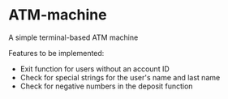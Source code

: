 # ATM-machine
A simple terminal-based ATM machine

Features to be implemented:
- Exit function for users without an account ID
- Check for special strings for the user's name and last name 
- Check for negative numbers in the deposit function
